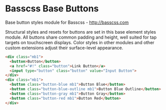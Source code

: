 # Basscss Base Buttons

Base button styles module for Basscss - http://basscss.com

Structural styles and resets for buttons are set in this base element styles module.
All buttons share common padding and height, well suited for tap targets on touchscreen displays.
Color styles in other modules and other custom extensions adjust their surface-level appearance.

```html
<div class="mb1">
  <button>Button</button>
  <a href="#!" class="button">Link Button</a>
  <input type="button" class="button" value="Input Button">
</div>
<div class="mb1">
  <button class="button-blue mb1">Button Blue</button>
  <button class="button-blue-outline mb1">Button Blue Outline</button>
  <button class="button-gray mb1">Button Gray</button>
  <button class="button-red mb1">Button Red</button>
</div>
```

